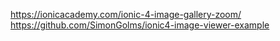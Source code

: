 https://ionicacademy.com/ionic-4-image-gallery-zoom/
https://github.com/SimonGolms/ionic4-image-viewer-example
